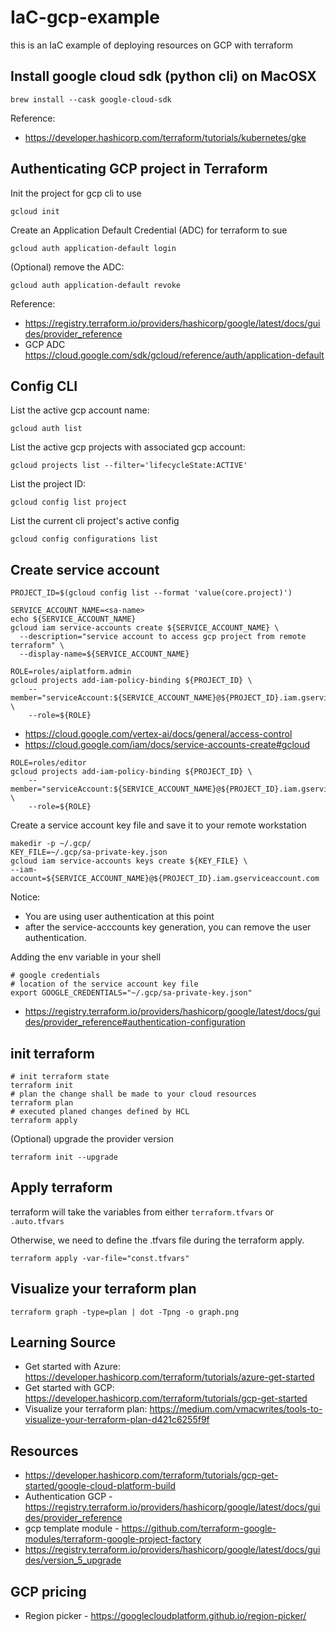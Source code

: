# IaC-gcp-example
this is an IaC example of deploying resources on GCP with terraform 

## Install google cloud sdk (python cli) on MacOSX
```shell
brew install --cask google-cloud-sdk
```

Reference:
* https://developer.hashicorp.com/terraform/tutorials/kubernetes/gke

## Authenticating GCP project in Terraform
Init the project for gcp cli to use
```shell
gcloud init
```

Create an Application Default Credential (ADC) for terraform to sue
```shell
gcloud auth application-default login
```

(Optional) remove the ADC:
```shell
gcloud auth application-default revoke
```

Reference:
* https://registry.terraform.io/providers/hashicorp/google/latest/docs/guides/provider_reference
* GCP ADC https://cloud.google.com/sdk/gcloud/reference/auth/application-default

## Config CLI
List the active gcp account name:
```shell
gcloud auth list
```

List the active gcp projects with associated gcp account:
```shell
gcloud projects list --filter='lifecycleState:ACTIVE'
```

List the project ID:
```shell
gcloud config list project
```

List the current cli project's active config
```shell
gcloud config configurations list
```

## Create service account
```shell
PROJECT_ID=$(gcloud config list --format 'value(core.project)')
```

```shell
SERVICE_ACCOUNT_NAME=<sa-name>
echo ${SERVICE_ACCOUNT_NAME}
gcloud iam service-accounts create ${SERVICE_ACCOUNT_NAME} \
  --description="service account to access gcp project from remote terraform" \
  --display-name=${SERVICE_ACCOUNT_NAME}
```

```shell
ROLE=roles/aiplatform.admin
gcloud projects add-iam-policy-binding ${PROJECT_ID} \
    --member="serviceAccount:${SERVICE_ACCOUNT_NAME}@${PROJECT_ID}.iam.gserviceaccount.com" \
    --role=${ROLE}
```
* https://cloud.google.com/vertex-ai/docs/general/access-control
* https://cloud.google.com/iam/docs/service-accounts-create#gcloud

```shell
ROLE=roles/editor
gcloud projects add-iam-policy-binding ${PROJECT_ID} \
    --member="serviceAccount:${SERVICE_ACCOUNT_NAME}@${PROJECT_ID}.iam.gserviceaccount.com" \
    --role=${ROLE}
```

Create a service account key file and save it to your remote workstation
```shell
makedir -p ~/.gcp/
KEY_FILE=~/.gcp/sa-private-key.json
gcloud iam service-accounts keys create ${KEY_FILE} \
--iam-account=${SERVICE_ACCOUNT_NAME}@${PROJECT_ID}.iam.gserviceaccount.com
```
Notice:
* You are using user authentication at this point
* after the service-acccounts key generation, you can remove the user authentication.

Adding the env variable in your shell
```shell
# google credentials
# location of the service account key file
export GOOGLE_CREDENTIALS="~/.gcp/sa-private-key.json"
```

* https://registry.terraform.io/providers/hashicorp/google/latest/docs/guides/provider_reference#authentication-configuration

## init terraform
```shell
# init terraform state
terraform init
# plan the change shall be made to your cloud resources
terraform plan
# executed planed changes defined by HCL 
terraform apply
```

(Optional) upgrade the provider version
```shell
terraform init --upgrade
```

## Apply terraform
terraform will take the variables from either `terraform.tfvars` or `.auto.tfvars`

Otherwise, we need to define the .tfvars file during the terraform apply.
```shell
terraform apply -var-file="const.tfvars"
```

## Visualize your terraform plan
```shell
terraform graph -type=plan | dot -Tpng -o graph.png
```

## Learning Source
* Get started with Azure: https://developer.hashicorp.com/terraform/tutorials/azure-get-started
* Get started with GCP: https://developer.hashicorp.com/terraform/tutorials/gcp-get-started
* Visualize your terraform plan: https://medium.com/vmacwrites/tools-to-visualize-your-terraform-plan-d421c6255f9f

## Resources
* https://developer.hashicorp.com/terraform/tutorials/gcp-get-started/google-cloud-platform-build
* Authentication GCP - https://registry.terraform.io/providers/hashicorp/google/latest/docs/guides/provider_reference
* gcp template module - https://github.com/terraform-google-modules/terraform-google-project-factory
* https://registry.terraform.io/providers/hashicorp/google/latest/docs/guides/version_5_upgrade

## GCP pricing
* Region picker - https://googlecloudplatform.github.io/region-picker/


